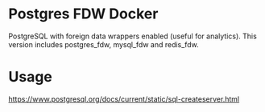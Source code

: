 Postgres FDW Docker
===================

PostgreSQL with foreign data wrappers enabled (useful for analytics). This version includes postgres_fdw, mysql_fdw and redis_fdw.

Usage
=====

https://www.postgresql.org/docs/current/static/sql-createserver.html
